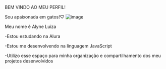 BEM VINDO AO MEU PERFIL!

Sou apaixonada em gatos!♡
![image](https://github.com/user-attachments/assets/ee4df83c-391c-46b1-a6c4-b9c8e42e20c5)

Meu nome é Alyne Luiza

-Estou estudando na Alura  

-Estou me desenvolvendo na linguagem JavaScript

-Utilizo esse espaço para minha organização e compartilhamento dos meu projetos desenvolvidos

